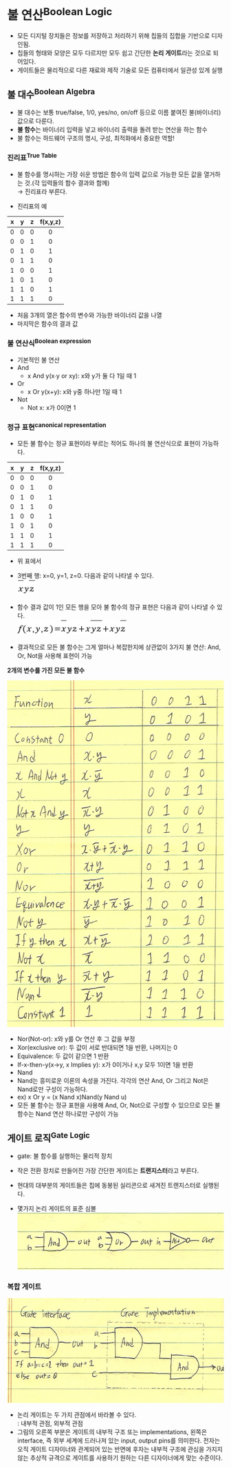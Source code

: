 # 불 연산<sup>Boolean Logic</sup>  

- 모든 디지털 장치들은 정보를 저장하고 처리하기 위해 칩들의 집합을 기반으로 디자인됨.  
- 칩들의 형태와 모양은 모두 다르지만 모두 쉽고 간단한 **논리 게이트**라는 것으로 되어있다.  
- 게이트들은 물리적으로 다른 재료와 제작 기술로 모든 컴퓨터에서 일관성 있게 실행  

## 불 대수<sup>Boolean Algebra</sup>  

- 불 대수는 보통 true/false, 1/0, yes/no, on/off 등으로 이름 붙여진 불(바이너리) 값으로 다룬다.  
- **불 함수**는 바이너리 입력을 넣고 바이너리 출력을 돌려 받는 연산을 하는 함수  
- 불 함수는 하드웨어 구조의 명시, 구성, 최적화에서 중요한 역할!  

### 진리표<sup>True Table</sup>  

- 불 함수를 명시하는 가장 쉬운 방법은 함수의 입력 값으로 가능한 모든 값을 열거하는 것.(각 입력들의 함수 결과와 함께)  
  → 진리표라 부른다.  

- 진리표의 예   

 | x | y | z | f(x,y,z) | 
 | --- | --- | --- | :---: |
 | 0 | 0 | 0 | 0 |  
 | 0 | 0 | 1 | 0 |  
 | 0 | 1 | 0 | 1 |  
 | 0 | 1 | 1 | 0 |  
 | 1 | 0 | 0 | 1 |  
 | 1 | 0 | 1 | 0 |  
 | 1 | 1 | 0 | 1 |  
 | 1 | 1 | 1 | 0 |    

- 처음 3개의 열은 함수의 변수와 가능한 바이너리 값을 나열  
- 마지막은 함수의 결과 값  

### 불 연산식<sup>Boolean expression</sup>  

- 기본적인 불 연산  
 - And   
   - x And y(x∙y or xy): x와 y가 둘 다 1일 때 1  
 - Or  
   - x Or y(x+y): x와 y중 하나만 1일 때 1  
 - Not   
   - Not x: x가 0이면 1  

### 정규 표현<sup>canonical representation</sup>    

- 모든 불 함수는 정규 표현이라 부르는 적어도 하나의 불 연산식으로 표현이 가능하다.    

 | x | y | z | f(x,y,z) | 
 | --- | --- | --- | :---: |
 | 0 | 0 | 0 | 0 |  
 | 0 | 0 | 1 | 0 |  
 | 0 | 1 | 0 | 1 |  
 | 0 | 1 | 1 | 0 |  
 | 1 | 0 | 0 | 1 |  
 | 1 | 0 | 1 | 0 |  
 | 1 | 1 | 0 | 1 |  
 | 1 | 1 | 1 | 0 |   

 - 위 표에서   
  - 3번째 행: x=0, y=1, z=0. 다음과 같이 나타낼 수 있다.  
   ![ex1](../img/boolean-logic/ex_1.jpg)  

  - 함수 결과 값이 1인 모든 행을 모아 불 함수의 정규 표현은 다음과 같이 나타낼 수 있다.  
   ![canonical](../img/boolean-logic/canonical.jpg)    

 - 결과적으로 모든 불 함수는 그게 얼마나 복잡한지에 상관없이 3가지 불 연산: And, Or, Not을 사용해 표현이 가능  

**2개의 변수를 가진 모든 불 함수**    

 ![boolean](../img/boolean-logic/boolean.png)  

- Nor(Not-or): x와 y를 Or 연산 후 그 값을 부정  
- Xor(exclusive or): 두 값이 서로 반대되면 1을 반환, 나머지는 0  
- Equivalence: 두 값이 같으면 1 반환  
- If-x-then-y(x→y, x Implies y): x가 0이거나 x,y 모두 1이면 1을 반환  
- Nand  
 - Nand는 흥미로운 이론의 속성을 가진다. 각각의 연산 And, Or 그리고 Not은 Nand로만 구성이 가능하다.  
  - ex) x Or y = (x Nand x)Nand(y Nand u)  
 - 모든 불 함수는 정규 표현을 사용해 And, Or, Not으로 구성할 수 있으므로 모든 불 함수는 Nand 연산 하나로만 구성이 가능  

## 게이트 로직<sup>Gate Logic</sup>  
- gate: 불 함수를 실행하는 물리적 장치  
- 작은 전환 장치로 만들어진 가장 간단한 게이트는 **트랜지스터**라고 부른다.    
- 현대의 대부분의 게이트들은 칩에 동봉된 실리콘으로 새겨진 트랜지스터로 실행된다.   

- 몇가지 논리 게이트의 표준 심볼   
  ![symbol](../img/boolean-logic/symbol.png)  
 

### 복합 게이트   

![gate-logic](../img/boolean-logic/gate-logic.png)  

- 논리 게이트는 두 가지 관점에서 바라볼 수 있다.  
 : 내부적 관점, 외부적 관점  
- 그림의 오른쪽 부분은 게이트의 내부적 구조 또는 implementations, 왼쪽은 interface, 즉 외부 세계에 드러나져 있는 input, output pins를 의미한다. 전자는 오직 게이트 디자이너와 관계되어 있는 반면에 후자는 내부적 구조에 관심을 가지지 않는 추상적 규격으로 게이트를 사용하기 원하는 다른 디자이너에게 맞는 수준이다.  

